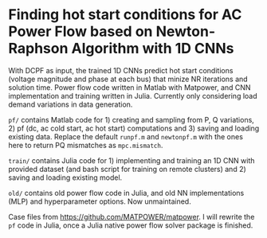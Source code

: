 # Finding hot start conditions for AC Power Flow based on Newton-Raphson Algorithm with 1D CNNs

With DCPF as input, the trained 1D CNNs predict hot start conditions (voltage magnitude and phase at each bus) that minize NR iterations and solution time. Power flow code written in Matlab with Matpower, and CNN implementation and training written in Julia. Currently only considering load demand variations in data generation. 

`pf/` contains Matlab code for 1) creating and sampling from P, Q variations, 2) pf (dc, ac cold start, ac hot start) computations and 3) saving and loading existing data. Replace the default `runpf.m` and `newtonpf.m` with the ones here to return PQ mismatches as `mpc.mismatch`.

`train/` contains Julia code for 1) implementing and training an 1D CNN with provided dataset (and bash script for training on remote clusters) and 2) saving and loading existing model.

`old/` contains old power flow code in Julia, and old NN implementations (MLP) and hyperparameter options. Now unmaintained.

Case files from https://github.com/MATPOWER/matpower.
I will rewrite the `pf` code in Julia, once a Julia native power flow solver package is finished.
